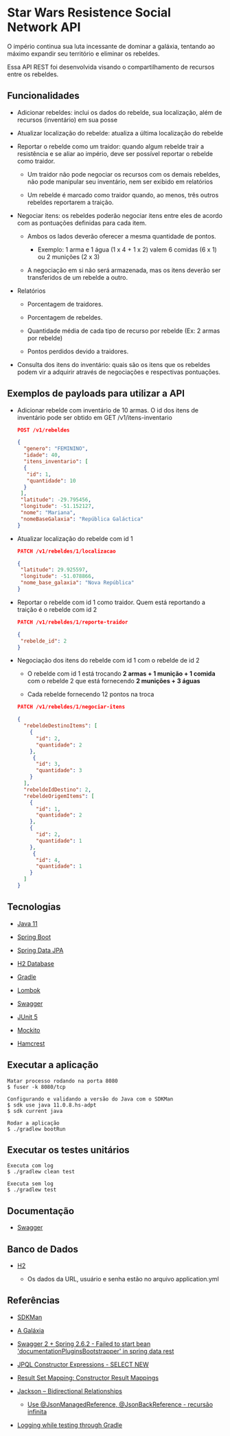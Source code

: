 # Star Wars Resistence Social Network API

O império continua sua luta incessante de dominar a galáxia, tentando ao máximo expandir seu território e eliminar os rebeldes.

Essa API REST foi desenvolvida visando o compartilhamento de recursos entre os rebeldes.

## Funcionalidades

  - Adicionar rebeldes: inclui os dados do rebelde, sua localização, além de recursos (inventário) em sua posse
  
  - Atualizar localização do rebelde: atualiza a última localização do rebelde
  
  - Reportar o rebelde como um traidor: quando algum rebelde trair a resistência e se aliar ao império, deve ser possível reportar o rebelde como traidor.

    - Um traidor não pode negociar os recursos com os demais rebeldes, não pode manipular seu inventário, nem ser exibido em relatórios
    
    - Um rebelde é marcado como traidor quando, ao menos, três outros rebeldes reportarem a traição.
  
  - Negociar itens: os rebeldes poderão negociar itens entre eles de acordo com as pontuações definidas para cada item.
  
    - Ambos os lados deverão oferecer a mesma quantidade de pontos. 
    
      - Exemplo: 1 arma e 1 água (1 x 4 + 1 x 2) valem 6 comidas (6 x 1) ou 2 munições (2 x 3)

    - A negociação em si não será armazenada, mas os itens deverão ser transferidos de um rebelde a outro.
    
  - Relatórios
  
    - Porcentagem de traidores.
    
    - Porcentagem de rebeldes. 
    
    - Quantidade média de cada tipo de recurso por rebelde (Ex: 2 armas por rebelde)
    
    - Pontos perdidos devido a traidores.          

  - Consulta dos itens do inventário: quais são os itens que os rebeldes podem vir a adquirir através de negociações e respectivas pontuações. 
  
## Exemplos de payloads para utilizar a API

  - Adicionar rebelde com inventário de 10 armas. O id dos itens de inventário pode ser obtido em GET /v1/itens-inventario

    ```json  
    POST /v1/rebeldes
    
    {
      "genero": "FEMININO",
      "idade": 40,
      "itens_inventario": [
      {
       "id": 1,
       "quantidade": 10
      }
     ],
     "latitude": -29.795456,
     "longitude": -51.152127,
     "nome": "Mariana",
     "nomeBaseGalaxia": "República Galáctica"
    } 
    ```       
    
  - Atualizar localização do rebelde com id 1
  
    ```json
    PATCH /v1/rebeldes/1/localizacao
    
    {
     "latitude": 29.925597,
     "longitude": -51.078866,
     "nome_base_galaxia": "Nova República"
    }    
    ```    
     
  - Reportar o rebelde com id 1 como traidor. Quem está reportando a traição é o rebelde com id 2
  
    ```json
    PATCH /v1/rebeldes/1/reporte-traidor
    
    {
     "rebelde_id": 2
    }               
    ```
        
  - Negociação dos itens do rebelde com id 1 com o rebelde de id 2
  
    - O rebelde com id 1 está trocando **2 armas + 1 munição + 1 comida** com o rebelde 2 que está fornecendo **2 munições + 3 águas**
    
    - Cada rebelde fornecendo 12 pontos na troca 

    ```json
    PATCH /v1/rebeldes/1/negociar-itens                
    
    {
      "rebeldeDestinoItems": [   
        {
          "id": 2,
          "quantidade": 2
        },
         {
          "id": 3,
          "quantidade": 3
        }
      ],
      "rebeldeIdDestino": 2,
      "rebeldeOrigemItems": [
        {
          "id": 1,
          "quantidade": 2
        },
        {
          "id": 2,
          "quantidade": 1
        },
         {
          "id": 4,
          "quantidade": 1
        }
      ]
    }               
    ```              
    
## Tecnologias     

  - [Java 11](https://www.oracle.com/java/)

  - [Spring Boot](https://spring.io/projects/spring-boot)

  - [Spring Data JPA](https://spring.io/projects/spring-data-jpa)
  
  - [H2 Database](https://www.h2database.com/html/main.html)

  - [Gradle](https://gradle.org/)

  - [Lombok](https://projectlombok.org)
  
  - [Swagger](https://springfox.github.io/springfox/)  

  - [JUnit 5](https://junit.org/junit5/)

  - [Mockito](https://site.mockito.org/)

  - [Hamcrest](http://hamcrest.org/JavaHamcrest/)  
     
## Executar a aplicação      

```
Matar processo rodando na porta 8080
$ fuser -k 8080/tcp   

Configurando e validando a versão do Java com o SDKMan 
$ sdk use java 11.0.8.hs-adpt
$ sdk current java

Rodar a aplicação
$ ./gradlew bootRun

```
## Executar os testes unitários

```
Executa com log
$ ./gradlew clean test

Executa sem log
$ ./gradlew test
```

## Documentação

  - [Swagger](http://localhost:8080)
  
## Banco de Dados

  - [H2](http://localhost:8080/h2)
  
    - Os dados da URL, usuário e senha estão no arquivo application.yml
  
## Referências

  - [SDKMan](https://sdkman.io/usage)
  
  - [A Galáxia](https://starwars.fandom.com/pt/wiki/Legends:A_Gal%C3%A1xia)
  
  - [Swagger 2 + Spring 2.6.2 - Failed to start bean 'documentationPluginsBootstrapper' in spring data rest](https://stackoverflow.com/a/70503395)
  
  - [JPQL Constructor Expressions - SELECT NEW](https://docs.oracle.com/html/E13946_04/ejb3_langref.html#ejb3_langref_constructor)
  
  - [Result Set Mapping: Constructor Result Mappings](https://thorben-janssen.com/result-set-mapping-constructor-result-mappings/)
  
  - [Jackson – Bidirectional Relationships](https://www.baeldung.com/jackson-bidirectional-relationships-and-infinite-recursion)
  
    - [Use @JsonManagedReference, @JsonBackReference - recursão infinita](https://www.baeldung.com/jackson-bidirectional-relationships-and-infinite-recursion#managed-back-reference)
    
  - [Logging while testing through Gradle](https://stackoverflow.com/a/37153026)